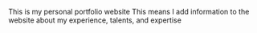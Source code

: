 This is my  personal portfolio website  This means
I add information to the website about my
experience, talents, and expertise
